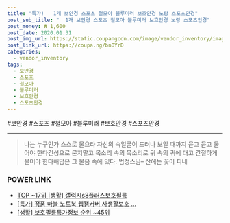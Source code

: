 ```yaml
--- 
title: "특가!   1개 보안경 스포츠 철모아 블루미러 보호안경 노랑 스포츠안경" 
post_sub_title: "  1개 보안경 스포츠 철모아 블루미러 보호안경 노랑 스포츠안경" 
post_money: ₩ 1,600 
post_date: 2020.01.31 
post_img_url: https://static.coupangcdn.com/image/vendor_inventory/images/2018/09/04/11/0/be620237-6bc1-4e12-af16-109d283a2cdc.jpg 
post_link_url: https://coupa.ng/bnOYrD 
categories: 
  - vendor_inventory 
tags: 
  - 보안경 
  - 스포츠 
  - 철모아 
  - 블루미러 
  - 보호안경 
  - 스포츠안경 
--- 
```

  #보안경 #스포츠 #철모아 #블루미러 #보호안경 #스포츠안경 
<hr> 

> 나는 누구인가 스스로 물으라 자신의 속얼굴이 드러나 보일 때까지 묻고 묻고 물어야 한다건성으로 묻지말고 목소리 속의 목소리로 귀 속의 귀에 대고 간절하게 물어야 한다해답은 그 물음 속에 있다. 법정스님–  산에는 꽃이 피네 


### POWER LINK

* <a href="https://blog.naver.com/fasyy4321/221777903789" target="_blank"> TOP ~17위 [생활] 갤럭시s8플러스보호필름</a>
* <a href="https://blog.naver.com/an0733/221790921627" target="_blank">[특가] 정품 마블 노트북 웹캠커버 사생활보호 ...</a>
* <a href="https://blog.naver.com/fasyy4321/221774109104" target="_blank"> [생활] 보호필름특가정보 순위 ~45위</a>
